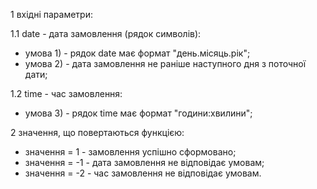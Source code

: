 1 вхідні параметри:

1.1 date - дата замовлення (рядок символів):
- умова 1) - рядок date має формат "день.місяць.рік";
- умова 2) - дата замовлення не раніше наступного дня з поточної дати;

1.2 time - час замовлення:
- умова 3) - рядок time має формат "години:хвилини";

2 значення, що повертаються функцією:
- значення = 1 - замовлення успішно сформовано;
- значення = -1 - дата замовлення не відповідає умовам;
- значення = -2 - час замовлення не відповідає умовам.
